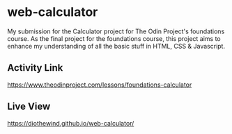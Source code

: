 # web-calculator
My submission for the Calculator project for The Odin Project's foundations course. As the final project for the foundations course, this project aims to enhance my understanding of all the basic stuff in HTML, CSS & Javascript.

## Activity Link
https://www.theodinproject.com/lessons/foundations-calculator

## Live View
https://diothewind.github.io/web-calculator/